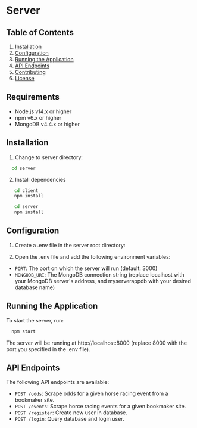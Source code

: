 # Server

## Table of Contents

1. [Installation](#installation)
2. [Configuration](#configuration)
3. [Running the Application](#running-the-application)
4. [API Endpoints](#api-endpoints)
5. [Contributing](#contributing)
6. [License](#license)

## Requirements

- Node.js v14.x or higher
- npm v6.x or higher
- MongoDB v4.4.x or higher

## Installation

1. Change to server directory:

```bash
  cd server
```

2. Install dependencies

```bash
   cd client
   npm install

   cd server
   npm install
```
## Configuration 

1. Create a .env file in the server root directory:

2. Open the .env file and add the following environment variables:

- `PORT`: The port on which the server will run (default: 3000)
- `MONGODB_URI`: The MongoDB connection string (replace localhost with your MongoDB server's address, and myserverappdb with your desired database name)

## Running the Application
To start the server, run:

```bash
  npm start 
```
The server will be running at http://localhost:8000 (replace 8000 with the port you specified in the .env file).

## API Endpoints
The following API endpoints are available:

- `POST /odds`: Scrape odds for a given horse racing event from a bookmaker site.
- `POST /events`: Scrape horce racing events for a given bookmaker site. 
- `POST /register`: Create new user in database.  
- `POST /login`: Query database and login user. 


